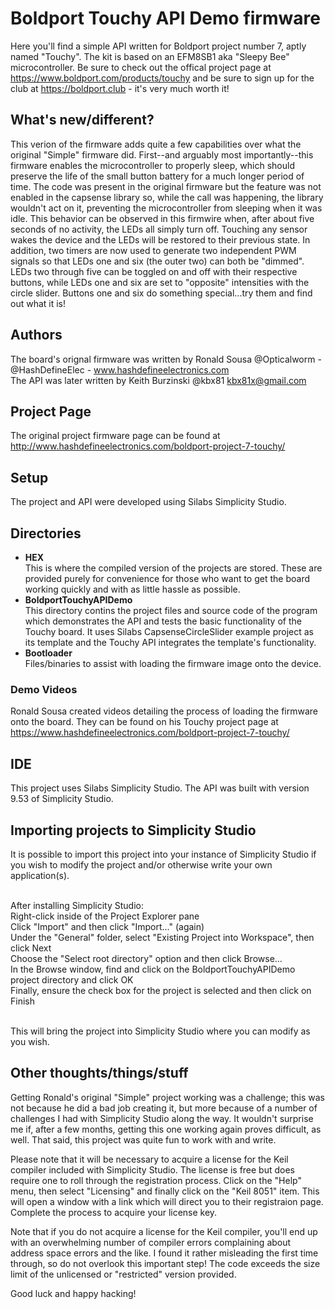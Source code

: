 # Boldport Touchy API Demo firmware

Here you'll find a simple API written for Boldport project number 7, aptly named "Touchy". The kit is based on an EFM8SB1 aka "Sleepy Bee" microcontroller. Be sure to check out the offical project page at https://www.boldport.com/products/touchy and be sure to sign up for the club at https://boldport.club - it's very much worth it!

## What's new/different?

This verion of the firmware adds quite a few capabilities over what the original "Simple" firmware did. First--and arguably most importantly--this firmware enables the microcontroller to properly sleep, which should preserve the life of the small button battery for a much longer period of time. The code was present in the original firmware but the feature was not enabled in the capsense library so, while the call was happening, the library wouldn't act on it, preventing the microcontroller from sleeping when it was idle. This behavior can be observed in this firmwire when, after about five seconds of no activity, the LEDs all simply turn off. Touching any sensor wakes the device and the LEDs will be restored to their previous state. In addition, two timers are now used to generate two independent PWM signals so that LEDs one and six (the outer two) can both be "dimmed". LEDs two through five can be toggled on and off with their respective buttons, while LEDs one and six are set to "opposite" intensities with the circle slider. Buttons one and six do something special...try them and find out what it is!

## Authors

The board's orignal firmware was written by Ronald Sousa @Opticalworm - @HashDefineElec - www.hashdefineelectronics.com<br />
The API was later written by Keith Burzinski @kbx81 kbx81x@gmail.com

## Project Page

The original project firmware page can be found at http://www.hashdefineelectronics.com/boldport-project-7-touchy/

## Setup

The project and API were developed using Silabs Simplicity Studio.

## Directories

<ul>
<li><b>HEX</b><br />
This is where the compiled version of the projects are stored. These are provided purely for convenience for those who want to get the board working quickly and with as little hassle as possible.

<li><b>BoldportTouchyAPIDemo</b><br />
This directory contins the project files and source code of the program which demonstrates the API and tests the basic functionality of the Touchy board. It uses Silabs CapsenseCircleSlider example project as its template and the Touchy API integrates the template's functionality.

<li><b>Bootloader</b><br />
Files/binaries to assist with loading the firmware image onto the device.
</ul>

### Demo Videos

Ronald Sousa created videos detailing the process of loading the firmware onto the board. They can be found on his Touchy project page at https://www.hashdefineelectronics.com/boldport-project-7-touchy/

## IDE

This project uses Silabs Simplicity Studio. The API was built with version 9.53 of Simplicity Studio.

## Importing projects to Simplicity Studio

It is possible to import this project into your instance of Simplicity Studio if you wish to modify the project and/or otherwise write your own application(s).<br /><br />

After installing Simplicity Studio:<br />
Right-click inside of the Project Explorer pane<br />
Click "Import" and then click "Import..." (again)<br />
Under the "General" folder, select "Existing Project into Workspace", then click Next<br />
Choose the "Select root directory" option and then click Browse...<br />
In the Browse window, find and click on the BoldportTouchyAPIDemo project directory and click OK<br />
Finally, ensure the check box for the project is selected and then click on Finish<br /><br />

This will bring the project into Simplicity Studio where you can modify as you wish.

## Other thoughts/things/stuff

<p>Getting Ronald's original "Simple" project working was a challenge; this was not because he did a bad job creating it, but more because of a number of challenges I had with Simplicity Studio along the way. It wouldn't surprise me if, after a few months, getting this one working again proves difficult, as well. That said, this project was quite fun to work with and write.</p>
<p>Please note that it will be necessary to acquire a license for the Keil compiler included with Simplicity Studio. The
 license is free but does require one to roll through the registration process. Click on the "Help" menu, then select
 "Licensing" and finally click on the "Keil 8051" item. This will open a window with a link which will direct you to their
 registraion page. Complete the process to acquire your license key.</p>
<p>Note that if you do not acquire a license for the Keil compiler, you'll end up with an overwhelming number of compiler
 errors complaining about address space errors and the like. I found it rather misleading the first time through, so do not
 overlook this important step! The code exceeds the size limit of the unlicensed or "restricted" version provided.</p>
 <p>Good luck and happy hacking!</p>
